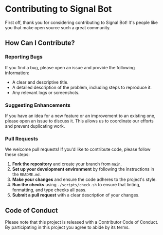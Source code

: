 # Contributing to Signal Bot

First off, thank you for considering contributing to Signal Bot! It's people like you that make open source such a great community.

## How Can I Contribute?

### Reporting Bugs

If you find a bug, please open an issue and provide the following information:

- A clear and descriptive title.
- A detailed description of the problem, including steps to reproduce it.
- Any relevant logs or screenshots.

### Suggesting Enhancements

If you have an idea for a new feature or an improvement to an existing one, please open an issue to discuss it. This allows us to coordinate our efforts and prevent duplicating work.

### Pull Requests

We welcome pull requests! If you'd like to contribute code, please follow these steps:

1.  **Fork the repository** and create your branch from `main`.
2.  **Set up your development environment** by following the instructions in the `README.md`.
3.  **Make your changes** and ensure the code adheres to the project's style.
4.  **Run the checks** using `./scripts/check.sh` to ensure that linting, formatting, and type checks all pass.
5.  **Submit a pull request** with a clear description of your changes.

## Code of Conduct

Please note that this project is released with a Contributor Code of Conduct. By participating in this project you agree to abide by its terms.
